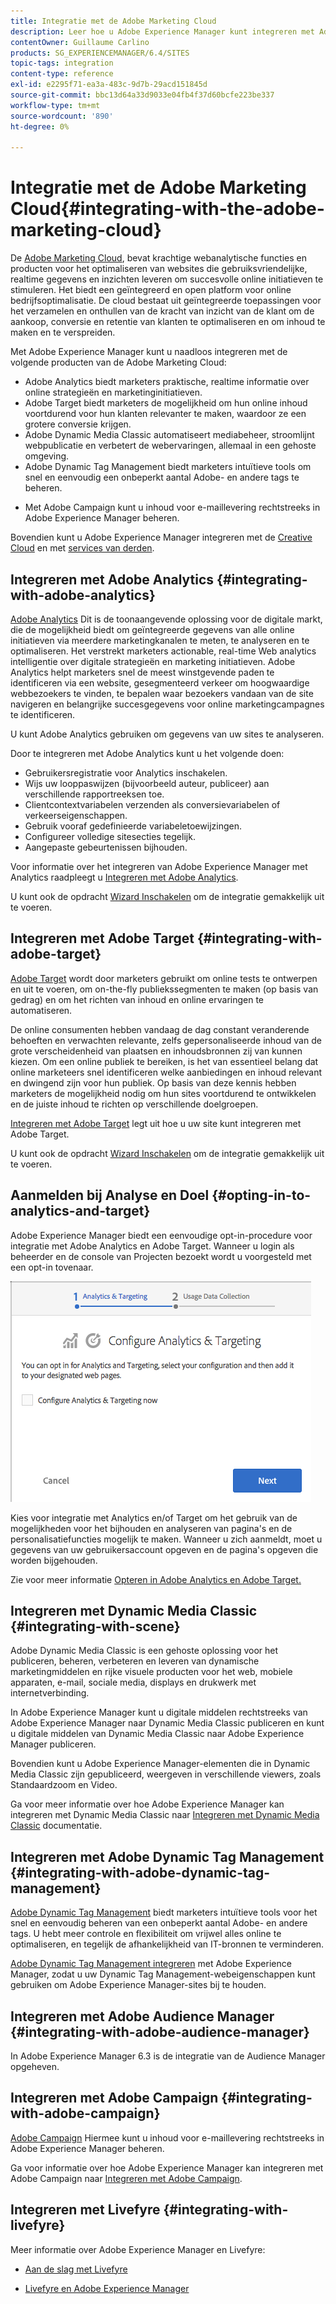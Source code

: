 ```yaml
---
title: Integratie met de Adobe Marketing Cloud
description: Leer hoe u Adobe Experience Manager kunt integreren met Adobe Marketing Cloud.
contentOwner: Guillaume Carlino
products: SG_EXPERIENCEMANAGER/6.4/SITES
topic-tags: integration
content-type: reference
exl-id: e2295f71-ea3a-483c-9d7b-29acd151845d
source-git-commit: bbc13d64a33d9033e04fb4f37d60bcfe223be337
workflow-type: tm+mt
source-wordcount: '890'
ht-degree: 0%

---
```


# Integratie met de Adobe Marketing Cloud{#integrating-with-the-adobe-marketing-cloud}

De [Adobe Marketing Cloud](https://www.adobe.com/solutions/digital-marketing.html), bevat krachtige webanalytische functies en producten voor het optimaliseren van websites die gebruiksvriendelijke, realtime gegevens en inzichten leveren om succesvolle online initiatieven te stimuleren. Het biedt een geïntegreerd en open platform voor online bedrijfsoptimalisatie. De cloud bestaat uit geïntegreerde toepassingen voor het verzamelen en onthullen van de kracht van inzicht van de klant om de aankoop, conversie en retentie van klanten te optimaliseren en om inhoud te maken en te verspreiden.

Met Adobe Experience Manager kunt u naadloos integreren met de volgende producten van de Adobe Marketing Cloud:

* Adobe Analytics biedt marketers praktische, realtime informatie over online strategieën en marketinginitiatieven.
* Adobe Target biedt marketers de mogelijkheid om hun online inhoud voortdurend voor hun klanten relevanter te maken, waardoor ze een grotere conversie krijgen.
* Adobe Dynamic Media Classic automatiseert mediabeheer, stroomlijnt webpublicatie en verbetert de webervaringen, allemaal in een gehoste omgeving.
* Adobe Dynamic Tag Management biedt marketers intuïtieve tools om snel en eenvoudig een onbeperkt aantal Adobe- en andere tags te beheren.
<!-- Search&Promote was end of life September 1, 2022. * Adobe Search&Promote gives marketers the ability to control and optimize the search results on their sites. -->
* Met Adobe Campaign kunt u inhoud voor e-maillevering rechtstreeks in Adobe Experience Manager beheren.

Bovendien kunt u Adobe Experience Manager integreren met de [Creative Cloud](/help/assets/aem-cc-integration-best-practices.md) en met [services van derden](/help/sites-administering/third-party-services.md).

## Integreren met Adobe Analytics {#integrating-with-adobe-analytics}

[Adobe Analytics](https://www.omniture.com/en/products/analytics/sitecatalyst) Dit is de toonaangevende oplossing voor de digitale markt, die de mogelijkheid biedt om geïntegreerde gegevens van alle online initiatieven via meerdere marketingkanalen te meten, te analyseren en te optimaliseren. Het verstrekt marketers actionable, real-time Web analytics intelligentie over digitale strategieën en marketing initiatieven. Adobe Analytics helpt marketers snel de meest winstgevende paden te identificeren via een website, gesegmenteerd verkeer om hoogwaardige webbezoekers te vinden, te bepalen waar bezoekers vandaan van de site navigeren en belangrijke succesgegevens voor online marketingcampagnes te identificeren.

U kunt Adobe Analytics gebruiken om gegevens van uw sites te analyseren.

Door te integreren met Adobe Analytics kunt u het volgende doen:

* Gebruikersregistratie voor Analytics inschakelen.
* Wijs uw looppaswijzen (bijvoorbeeld auteur, publiceer) aan verschillende rapportreeksen toe.
* Clientcontextvariabelen verzenden als conversievariabelen of verkeerseigenschappen.
* Gebruik vooraf gedefinieerde variabeletoewijzingen.
* Configureer volledige sitesecties tegelijk.
* Aangepaste gebeurtenissen bijhouden.

Voor informatie over het integreren van Adobe Experience Manager met Analytics raadpleegt u [Integreren met Adobe Analytics](/help/sites-administering/adobeanalytics.md).

U kunt ook de opdracht [Wizard Inschakelen](/help/sites-administering/opt-in.md) om de integratie gemakkelijk uit te voeren.

## Integreren met Adobe Target {#integrating-with-adobe-target}

[Adobe Target](https://www.omniture.com/en/products/conversion/test-and-target) wordt door marketers gebruikt om online tests te ontwerpen en uit te voeren, om on-the-fly publiekssegmenten te maken (op basis van gedrag) en om het richten van inhoud en online ervaringen te automatiseren.

De online consumenten hebben vandaag de dag constant veranderende behoeften en verwachten relevante, zelfs gepersonaliseerde inhoud van de grote verscheidenheid van plaatsen en inhoudsbronnen zij van kunnen kiezen. Om een online publiek te bereiken, is het van essentieel belang dat online marketeers snel identificeren welke aanbiedingen en inhoud relevant en dwingend zijn voor hun publiek. Op basis van deze kennis hebben marketers de mogelijkheid nodig om hun sites voortdurend te ontwikkelen en de juiste inhoud te richten op verschillende doelgroepen.

[Integreren met Adobe Target](/help/sites-administering/target.md) legt uit hoe u uw site kunt integreren met Adobe Target.

U kunt ook de opdracht [Wizard Inschakelen](/help/sites-administering/opt-in.md) om de integratie gemakkelijk uit te voeren.

## Aanmelden bij Analyse en Doel {#opting-in-to-analytics-and-target}

Adobe Experience Manager biedt een eenvoudige opt-in-procedure voor integratie met Adobe Analytics en Adobe Target. Wanneer u login als beheerder en de console van Projecten bezoekt wordt u voorgesteld met een opt-in tovenaar.

![chlimage_1-107](assets/chlimage_1-107.png)

Kies voor integratie met Analytics en/of Target om het gebruik van de mogelijkheden voor het bijhouden en analyseren van pagina&#39;s en de personalisatiefuncties mogelijk te maken. Wanneer u zich aanmeldt, moet u gegevens van uw gebruikersaccount opgeven en de pagina&#39;s opgeven die worden bijgehouden.

Zie voor meer informatie [Opteren in Adobe Analytics en Adobe Target.](/help/sites-administering/opt-in.md)

## Integreren met Dynamic Media Classic {#integrating-with-scene}

Adobe Dynamic Media Classic is een gehoste oplossing voor het publiceren, beheren, verbeteren en leveren van dynamische marketingmiddelen en rijke visuele producten voor het web, mobiele apparaten, e-mail, sociale media, displays en drukwerk met internetverbinding.

In Adobe Experience Manager kunt u digitale middelen rechtstreeks van Adobe Experience Manager naar Dynamic Media Classic publiceren en kunt u digitale middelen van Dynamic Media Classic naar Adobe Experience Manager publiceren.

Bovendien kunt u Adobe Experience Manager-elementen die in Dynamic Media Classic zijn gepubliceerd, weergeven in verschillende viewers, zoals Standaardzoom en Video.

Ga voor meer informatie over hoe Adobe Experience Manager kan integreren met Dynamic Media Classic naar [Integreren met Dynamic Media Classic](/help/sites-administering/scene7.md) documentatie.

## Integreren met Adobe Dynamic Tag Management {#integrating-with-adobe-dynamic-tag-management}

[Adobe Dynamic Tag Management](https://www.adobe.com/solutions/digital-marketing/dynamic-tag-management.html) biedt marketers intuïtieve tools voor het snel en eenvoudig beheren van een onbeperkt aantal Adobe- en andere tags. U hebt meer controle en flexibiliteit om vrijwel alles online te optimaliseren, en tegelijk de afhankelijkheid van IT-bronnen te verminderen.

[Adobe Dynamic Tag Management integreren](/help/sites-administering/dtm.md) met Adobe Experience Manager, zodat u uw Dynamic Tag Management-webeigenschappen kunt gebruiken om Adobe Experience Manager-sites bij te houden.

## Integreren met Adobe Audience Manager {#integrating-with-adobe-audience-manager}

In Adobe Experience Manager 6.3 is de integratie van de Audience Manager opgeheven.

<!-- Search&Promote was end of life September 1, 2022. ## Integrating with Search&Promote {#integrating-with-search-promote} -->

<!-- Search&Promote was end of life September 1, 2022. Adobe Search&Promote enables marketers to optimize how visitors browse, find, compare, and select relevant products and content on web and mobile sites. Businesses can easily promote priority items based on business objectives and visitor intent, as well as automate merchandising and promotions activity by way of KPI-based triggers or metrics. -->

<!-- Search&Promote was end of life September 1, 2022. Adobe Search&Promote is a reliable and scalable hosted site search application, capable of scaling to millions of pages or products, for heavily visited online businesses ranging from retail to news sites. It offers unprecedented levels of marketer control and metrics-based relevance. -->

<!-- Search&Promote was end of life September 1, 2022. For information about integrating Adobe Experience Manager and Search&Promote, see [Integrating with Adobe Search&Promote](/help/sites-administering/search-and-promote.md). -->

## Integreren met Adobe Campaign {#integrating-with-adobe-campaign}

[Adobe Campaign](https://www.adobe.com/solutions/campaign-management.html) Hiermee kunt u inhoud voor e-maillevering rechtstreeks in Adobe Experience Manager beheren.

Ga voor informatie over hoe Adobe Experience Manager kan integreren met Adobe Campaign naar [Integreren met Adobe Campaign](/help/sites-administering/campaignstandard.md).

## Integreren met Livefyre {#integrating-with-livefyre}

Meer informatie over Adobe Experience Manager en Livefyre:

* [Aan de slag met Livefyre](https://answers.livefyre.com/developers/getting-started)

* [Livefyre en Adobe Experience Manager](https://answers.livefyre.com/product/livefyre-for-adobe-experience-manager-aem/livefyre-for-adobe-experience-manager/)
